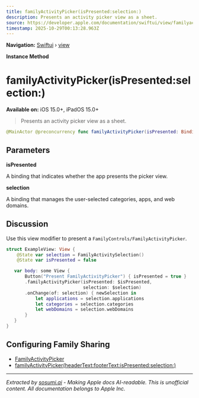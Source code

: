 ```yaml
---
title: familyActivityPicker(isPresented:selection:)
description: Presents an activity picker view as a sheet.
source: https://developer.apple.com/documentation/swiftui/view/familyactivitypicker(ispresented:selection:)
timestamp: 2025-10-29T00:13:28.963Z
---
```


**Navigation:** [Swiftui](/documentation/swiftui) › [view](/documentation/swiftui/view)

**Instance Method**

# familyActivityPicker(isPresented:selection:)

**Available on:** iOS 15.0+, iPadOS 15.0+

> Presents an activity picker view as a sheet.

```swift
@MainActor @preconcurrency func familyActivityPicker(isPresented: Binding<Bool>, selection: Binding<FamilyActivitySelection>) -> some View
```

## Parameters

**isPresented**

A binding that indicates whether the app presents the picker view.



**selection**

A binding that manages the user-selected categories, apps, and web domains.



## Discussion

Use this view modifier to present a `FamilyControls/FamilyActivityPicker`.

```swift
struct ExampleView: View {
    @State var selection = FamilyActivitySelection()
    @State var isPresented = false

   var body: some View {
       Button("Present FamilyActivityPicker") { isPresented = true }
       .familyActivityPicker(isPresented: $isPresented,
                             selection: $selection)
       .onChange(of: selection) { newSelection in
           let applications = selection.applications
           let categories = selection.categories
           let webDomains = selection.webDomains
       }
   }
}
```

## Configuring Family Sharing

- [FamilyActivityPicker](/documentation/FamilyControls/FamilyActivityPicker)
- [familyActivityPicker(headerText:footerText:isPresented:selection:)](/documentation/swiftui/view/familyactivitypicker(headertext:footertext:ispresented:selection:))

---

*Extracted by [sosumi.ai](https://sosumi.ai) - Making Apple docs AI-readable.*
*This is unofficial content. All documentation belongs to Apple Inc.*
